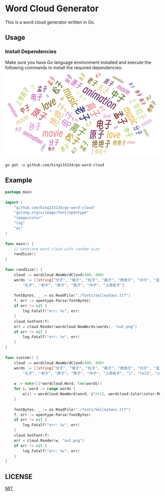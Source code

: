 # Word Cloud Generator

This is a word cloud generator written in Go.

## Usage

### Install Dependencies

Make sure you have Go language environment installed and execute the following commands to install the required dependencies:
![example](https://github.com/king133134/go-word-cloud/blob/master/test/out.png)
```shell
go get -u github.com/king133134/go-word-cloud
```

## Example
```go
package main

import (
    "github.com/king133134/go-word-cloud"
    "golang.org/x/image/font/opentype"
    "image/color"
    "log"
    "os"
)

func main() {
    // Generate word cloud with random size
    randSize()
}

func randSize() {
    cloud := wordcloud.NewWordCloud(400, 400)
    words := []string{"分子", "电子", "松子", "离子", "绝绝子", "孙子", "孟子",
        "孔子", "老子", "原子", "质子", "中子", "上帝粒子"}

    fontBytes, _ := os.ReadFile("./fonts/SmileySans.ttf")
    f, err := opentype.Parse(fontBytes)
    if err != nil {
        log.Fatalf("err: %v", err)
    }
    cloud.SetFont(f)
    err = cloud.Render(wordcloud.NewWords(words), "out.png")
    if err != nil {
        log.Fatalf("err: %v", err)
    }
}

func custom() {
    cloud := wordcloud.NewWordCloud(400, 400)
    words := []string{"分子", "电子", "松子", "离子", "绝绝子", "孙子", "孟子",
        "孔子", "老子", "原子", "质子", "中子", "上帝粒子", "i", "told", "some", "custom", "-ナルト-"}

    w := make([]*wordcloud.Word, len(words))
    for i, word := range words {
        w[i] = wordcloud.NewWord(word, i*2+12, wordcloud.Color(color.RGBA{255, 0, 255, 255}))
    }

    fontBytes, _ := os.ReadFile("./fonts/SmileySans.ttf")
    f, err := opentype.Parse(fontBytes)
    if err != nil {
        log.Fatalf("err: %v", err)
    }
    cloud.SetFont(f)
    err = cloud.Render(w, "out.png")
    if err != nil {
        log.Fatalf("err: %v", err)
    }
}
```

## LICENSE

[MIT](https://github.com/king133134/leetCodeTests/blob/master/LICENSE)